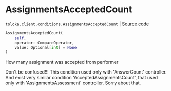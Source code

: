 # AssignmentsAcceptedCount
`toloka.client.conditions.AssignmentsAcceptedCount` | [Source code](https://github.com/Toloka/toloka-kit/blob/v0.1.24/src/client/conditions.py#L137)

```python
AssignmentsAcceptedCount(
    self,
    operator: CompareOperator,
    value: Optional[int] = None
)
```

How many assignment was accepted from performer


Don't be confused!!!
This condition used only with 'AnswerCount' controller.
And exist very similar condition 'AcceptedAssignmentsCount', that used only with 'AssignmentsAssessment' controller.
Sorry about that.

